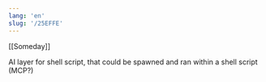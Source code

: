 ```yaml
---
lang: 'en'
slug: '/25EFFE'
---
```


[[Someday]]

AI layer for shell script, that could be spawned and ran within a shell script (MCP?)

